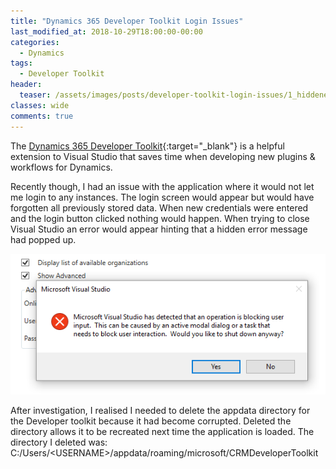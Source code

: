 ```yaml
---
title: "Dynamics 365 Developer Toolkit Login Issues"
last_modified_at: 2018-10-29T18:00:00-00:00
categories:
  - Dynamics
tags:
  - Developer Toolkit
header:
  teaser: /assets/images/posts/developer-toolkit-login-issues/1_hiddenerror.png
classes: wide
comments: true
---
```

The [Dynamics 365 Developer Toolkit](https://marketplace.visualstudio.com/items?itemName=DynamicsCRMPG.MicrosoftDynamicsCRMDeveloperToolkit){:target="_blank"} is a helpful extension to Visual Studio that saves time when developing new plugins & workflows for Dynamics.

Recently though, I had an issue with the application where it would not let me login to any instances. The login screen would appear but would have forgotten all previously stored data. When new credentials were entered and the login button clicked nothing would happen. When trying to close Visual Studio an error would appear hinting that a hidden error message had popped up.

![Error message appeared when closing Visual Studio](/assets/images/posts/developer-toolkit-login-issues/1_hiddenerror.png)

After investigation, I realised I needed to delete the appdata directory for the Developer toolkit because it had become corrupted. Deleted the directory allows it to be recreated next time the application is loaded. The directory I deleted was: C:/Users/&lt;USERNAME&gt;/appdata/roaming/microsoft/CRMDeveloperToolkit